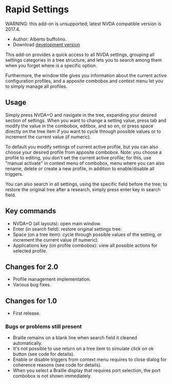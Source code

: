 # Rapid Settings #

WARNING: this add-on is unsupported; latest NVDA compatible version is 2017.4.

* Author: Alberto buffolino.
* Download [development version][1]

This add-on provides a quick access to all NVDA settings, grouping all settings categories in a tree structure, and lets you to search among them when you forget where is a specific option.

Furthermore, the window title gives you information about the current active configuration profiles, and a apposite combobox and context menu let you to simply manage all profiles.

## Usage ##

Simply press NVDA+O and navigate in the tree, expanding your desired section of settings. When you want to change a setting value, press tab and modify the value in the combobox, editbox, and so on, or press space directly on the tree item if you want to cycle through possible values or to increment the current value (if numeric).

To default you modify settings of current active profile, but you can also choose your desired profile from apposite combobox. Note: you choose a profile to editing, you don't set the current active profile; for this, use "manual activate" in context menu of combobox, menu where you can also rename, delete or create a new profile, in addition to enable/disable all triggers.

You can also search in all settings, using the specific field before the tree; to restore the original tree after a research, simply press enter key in search field.

## Key commands ##

* NVDA+O (all layouts): open main window.
* Enter (in search field): restore original settings tree.
* Space (on a tree item): cycle through possible values of the setting, or increment the current value (if numeric).
* Applications key (on profile combobox): view all possible actions for selected profile.

## Changes for 2.0 ##

* Profile management implementation.
* Various bug fixes.

## Changes for 1.0 ##

* First release.

### Bugs or problems still present ###

* Braille remains on a blank line when search field it cleaned automatically.
* It's not possible to use return on a tree item to simulate click on ok button (see code for details).
* Enable or disable triggers from context menu requires to close dialog for coherence reasons (see code for details).
* When you select a Braille display that requires port selection, the port combobox is not shown immediately.

[1]: http://addons.nvda-project.org/files/get.php?file=rs-dev